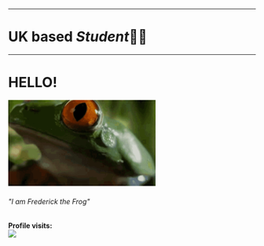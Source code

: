 <hr>
<h1>UK based <i>Student</i>👨‍💻</h1>
<hr>
<h1>HELLO!</h1>
<img src="froggy.gif" width="300px">
<h6>"I am <i>Frederick the Frog</i>"</h6>
<h4>Profile visits: <br><img src="https://profile-counter.glitch.me/moolordking/count.svg" /></h4>

